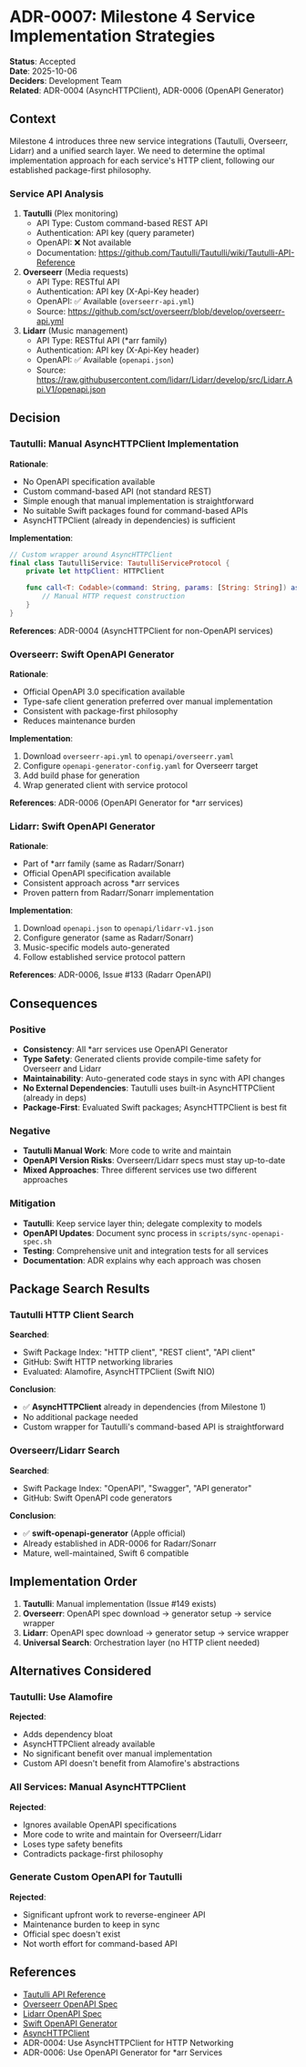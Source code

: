 # ADR-0007: Milestone 4 Service Implementation Strategies

**Status**: Accepted  
**Date**: 2025-10-06  
**Deciders**: Development Team  
**Related**: ADR-0004 (AsyncHTTPClient), ADR-0006 (OpenAPI Generator)

## Context

Milestone 4 introduces three new service integrations (Tautulli, Overseerr, Lidarr) and a unified search layer. We need to determine the optimal implementation approach for each service's HTTP client, following our established package-first philosophy.

### Service API Analysis

1. **Tautulli** (Plex monitoring)
   - API Type: Custom command-based REST API
   - Authentication: API key (query parameter)
   - OpenAPI: ❌ Not available
   - Documentation: https://github.com/Tautulli/Tautulli/wiki/Tautulli-API-Reference
2. **Overseerr** (Media requests)
   - API Type: RESTful API
   - Authentication: API key (X-Api-Key header)
   - OpenAPI: ✅ Available (`overseerr-api.yml`)
   - Source: https://github.com/sct/overseerr/blob/develop/overseerr-api.yml
3. **Lidarr** (Music management)
   - API Type: RESTful API (\*arr family)
   - Authentication: API key (X-Api-Key header)
   - OpenAPI: ✅ Available (`openapi.json`)
   - Source: https://raw.githubusercontent.com/lidarr/Lidarr/develop/src/Lidarr.Api.V1/openapi.json

## Decision

### Tautulli: Manual AsyncHTTPClient Implementation

**Rationale**:

- No OpenAPI specification available
- Custom command-based API (not standard REST)
- Simple enough that manual implementation is straightforward
- No suitable Swift packages found for command-based APIs
- AsyncHTTPClient (already in dependencies) is sufficient

**Implementation**:

```swift
// Custom wrapper around AsyncHTTPClient
final class TautulliService: TautulliServiceProtocol {
    private let httpClient: HTTPClient

    func call<T: Codable>(command: String, params: [String: String]) async throws -> T {
        // Manual HTTP request construction
    }
}
```

**References**: ADR-0004 (AsyncHTTPClient for non-OpenAPI services)

### Overseerr: Swift OpenAPI Generator

**Rationale**:

- Official OpenAPI 3.0 specification available
- Type-safe client generation preferred over manual implementation
- Consistent with package-first philosophy
- Reduces maintenance burden

**Implementation**:

1. Download `overseerr-api.yml` to `openapi/overseerr.yaml`
2. Configure `openapi-generator-config.yaml` for Overseerr target
3. Add build phase for generation
4. Wrap generated client with service protocol

**References**: ADR-0006 (OpenAPI Generator for \*arr services)

### Lidarr: Swift OpenAPI Generator

**Rationale**:

- Part of \*arr family (same as Radarr/Sonarr)
- Official OpenAPI specification available
- Consistent approach across \*arr services
- Proven pattern from Radarr/Sonarr implementation

**Implementation**:

1. Download `openapi.json` to `openapi/lidarr-v1.json`
2. Configure generator (same as Radarr/Sonarr)
3. Music-specific models auto-generated
4. Follow established service protocol pattern

**References**: ADR-0006, Issue #133 (Radarr OpenAPI)

## Consequences

### Positive

- **Consistency**: All \*arr services use OpenAPI Generator
- **Type Safety**: Generated clients provide compile-time safety for Overseerr and Lidarr
- **Maintainability**: Auto-generated code stays in sync with API changes
- **No External Dependencies**: Tautulli uses built-in AsyncHTTPClient (already in deps)
- **Package-First**: Evaluated Swift packages; AsyncHTTPClient is best fit

### Negative

- **Tautulli Manual Work**: More code to write and maintain
- **OpenAPI Version Risks**: Overseerr/Lidarr specs must stay up-to-date
- **Mixed Approaches**: Three different services use two different approaches

### Mitigation

- **Tautulli**: Keep service layer thin; delegate complexity to models
- **OpenAPI Updates**: Document sync process in `scripts/sync-openapi-spec.sh`
- **Testing**: Comprehensive unit and integration tests for all services
- **Documentation**: ADR explains why each approach was chosen

## Package Search Results

### Tautulli HTTP Client Search

**Searched**:

- Swift Package Index: "HTTP client", "REST client", "API client"
- GitHub: Swift HTTP networking libraries
- Evaluated: Alamofire, AsyncHTTPClient (Swift NIO)

**Conclusion**:

- ✅ **AsyncHTTPClient** already in dependencies (from Milestone 1)
- No additional package needed
- Custom wrapper for Tautulli's command-based API is straightforward

### Overseerr/Lidarr Search

**Searched**:

- Swift Package Index: "OpenAPI", "Swagger", "API generator"
- GitHub: Swift OpenAPI code generators

**Conclusion**:

- ✅ **swift-openapi-generator** (Apple official)
- Already established in ADR-0006 for Radarr/Sonarr
- Mature, well-maintained, Swift 6 compatible

## Implementation Order

1. **Tautulli**: Manual implementation (Issue #149 exists)
2. **Overseerr**: OpenAPI spec download → generator setup → service wrapper
3. **Lidarr**: OpenAPI spec download → generator setup → service wrapper
4. **Universal Search**: Orchestration layer (no HTTP client needed)

## Alternatives Considered

### Tautulli: Use Alamofire

**Rejected**:

- Adds dependency bloat
- AsyncHTTPClient already available
- No significant benefit over manual implementation
- Custom API doesn't benefit from Alamofire's abstractions

### All Services: Manual AsyncHTTPClient

**Rejected**:

- Ignores available OpenAPI specifications
- More code to write and maintain for Overseerr/Lidarr
- Loses type safety benefits
- Contradicts package-first philosophy

### Generate Custom OpenAPI for Tautulli

**Rejected**:

- Significant upfront work to reverse-engineer API
- Maintenance burden to keep in sync
- Official spec doesn't exist
- Not worth effort for command-based API

## References

- [Tautulli API Reference](https://github.com/Tautulli/Tautulli/wiki/Tautulli-API-Reference)
- [Overseerr OpenAPI Spec](https://github.com/sct/overseerr/blob/develop/overseerr-api.yml)
- [Lidarr OpenAPI Spec](https://raw.githubusercontent.com/lidarr/Lidarr/develop/src/Lidarr.Api.V1/openapi.json)
- [Swift OpenAPI Generator](https://github.com/apple/swift-openapi-generator)
- [AsyncHTTPClient](https://github.com/swift-server/async-http-client)
- ADR-0004: Use AsyncHTTPClient for HTTP Networking
- ADR-0006: Use OpenAPI Generator for \*arr Services
